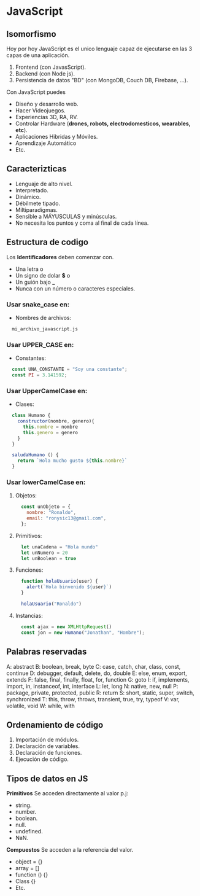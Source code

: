 # JavaScript

## Isomorfismo
Hoy por hoy JavaScript es el unico lenguaje capaz de ejecutarse en las 3 capas de una aplicación.
1. Frontend (con JavasScript).
2. Backend (con Node js).
3. Persistencia de datos "BD" (con MongoDB, Couch DB, Firebase, ...).

Con JavaScript puedes
* Diseño y desarrollo web.
* Hacer Videojuegos.
* Experiencias 3D, RA, RV.
* Controlar Hardware (**drones, robots, electrodomesticos, wearables, etc**).
* Aplicaciones Hibridas y Móviles.
* Aprendizaje Automático
* Etc.

## Caracterizticas
* Lenguaje de alto nivel.
* Interpretado.
* Dinámico.
* Débilmete tipado.
* Miltiparadigmas.
* Sensible a MÁYUSCULAS y minúsculas.
* No necesita los puntos y coma al final de cada línea.
  
## Estructura de codigo
Los **Identificadores** deben comenzar con.
* Una letra o 
* Un signo de dolar **$** o 
* Un guión bajo **_**
* Nunca con un número o caracteres especiales.
  
### Usar snake_case en:
* Nombres de archivos:
```sh 
  mi_archivo_javascript.js
```

### Usar UPPER_CASE en:
* Constantes:
```js 
  const UNA_CONSTANTE = "Soy una constante";
  const PI = 3.141592;
```

### Usar UpperCamelCase en:
* Clases:
```js 
  class Humano {
    constructor(nombre, genero){
      this.nombre = nombre
      this.genero = genero
    }
  }

  saludaHumano () {
    return `Hola mucho gusto ${this.nombre}`
  }
```

### Usar lowerCamelCase en:
1. Objetos:
    ```js 
      const unObjeto = {
        nombre: "Ronaldo",
        email: "ronysic13@gmail.com",
      };
    ```
2. Primitivos:
    ```js 
      let unaCadena = "Hola mundo"
      let unNumero = 20
      let unBoolean = true
      ```
3. Funciones:
    ```js 
      function holaUsuario(user) {
        alert(`Hola binvenido ${user}`)
      }

      holaUsuario("Ronaldo")
    ```
4. Instancias:
    ```js 
      const ajax = new XMLHttpRequest()
      const jon = new Humano("Jonathan", "Hombre");
    ```

## Palabras reservadas
A: abstract
B: boolean, break, byte
C: case, catch, char, class, const, continue
D: debugger, default, delete, do, double
E: else, enum, export, extends
F: false, final, finally, float, for, function
G: goto
I: if, implements, import, in, instanceof, int, interface
L: let, long
N: native, new, null
P: package, private, protected, public
R: return
S: short, static, super, switch, synchronized
T: this, throw, throws, transient, true, try, typeof
V: var, volatile, void
W: while, with

## Ordenamiento de código
1. Importación de módulos.
2. Declaración de variables.
3. Declaración de funciones.
4. Ejecución de código.

## Tipos de datos en JS
**Primitivos** Se acceden directamente al valor p.j:
* string.
* number.
* boolean.
* null.
* undefined.
* NaN.
  
**Compuestos** Se acceden a la referencia del valor.
* object = {}
* array = []
* function () {}
* Class {}
* Etc.

